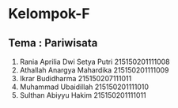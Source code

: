 # Kelompok-F
## Tema : Pariwisata

1. Rania Aprilia Dwi Setya Putri 	215150201111008
2. Athallah Anargya Mahardika			215150201111009                           
3. Ikrar Budidharma				        215150207111011                                                      
4. Muhammad Ubaidillah			      215150201111010                                                                  
5. Sulthan Abiyyu Hakim			      215150201111011   
